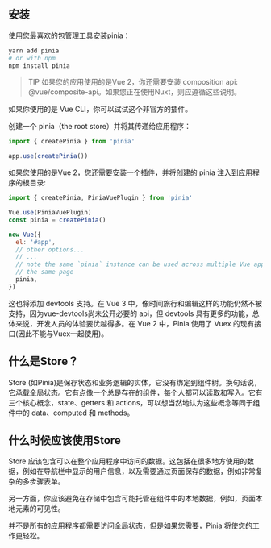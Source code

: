 ## 安装

使用您最喜欢的包管理工具安装pinia：

```sh
yarn add pinia
# or with npm
npm install pinia
```

> TIP
> 如果您的应用使用的是Vue 2，你还需要安装 composition api: @vue/composite-api。如果您正在使用Nuxt，则应遵循这些说明。

如果你使用的是 Vue CLI，你可以试试这个非官方的插件。

创建一个 pinia（the root store）并将其传递给应用程序：

```js
import { createPinia } from 'pinia'

app.use(createPinia())
```

如果您使用的是Vue 2，您还需要安装一个插件，并将创建的 pinia 注入到应用程序的根目录:

```js
import { createPinia, PiniaVuePlugin } from 'pinia'

Vue.use(PiniaVuePlugin)
const pinia = createPinia()

new Vue({
  el: '#app',
  // other options...
  // ...
  // note the same `pinia` instance can be used across multiple Vue apps on
  // the same page
  pinia,
})
```

这也将添加 devtools 支持。在 Vue 3 中，像时间旅行和编辑这样的功能仍然不被支持，因为vue-devtools尚未公开必要的 api，但 devtools 具有更多的功能，总体来说，开发人员的体验要优越得多。在 Vue 2 中，Pinia 使用了 Vuex 的现有接口(因此不能与Vuex一起使用)。



## 什么是Store？

Store (如Pinia)是保存状态和业务逻辑的实体，它没有绑定到组件树。换句话说，它承载全局状态。它有点像一个总是存在的组件，每个人都可以读取和写入。它有三个核心概念，state、getters 和 actions，可以想当然地认为这些概念等同于组件中的 data、computed 和 methods。



## 什么时候应该使用Store

Store 应该包含可以在整个应用程序中访问的数据。这包括在很多地方使用的数据，例如在导航栏中显示的用户信息，以及需要通过页面保存的数据，例如非常复杂的多步骤表单。 

另一方面，你应该避免在存储中包含可能托管在组件中的本地数据，例如，页面本地元素的可见性。 

并不是所有的应用程序都需要访问全局状态，但是如果您需要，Pinia 将使您的工作更轻松。